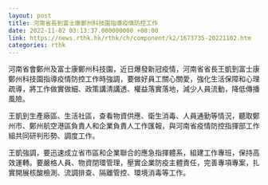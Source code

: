 ```yaml
---
layout: post
title: 河南省長到富士康鄭州科技園指導疫情防控工作
date: 2022-11-02 03:13:37.000000000 +08:00
link: https://news.rthk.hk/rthk/ch/component/k2/1673735-20221102.htm
categories: rthk
---
```


河南省會鄭州及富士康鄭州科技園，近日爆發新冠疫情，河南省省長王凱到富士康鄭州科技園指導疫情防控工作時強調，要做好員工關心關愛，強化生活保障和心理疏導，將工作做實做細、政策講清講透、權益落實落地，減少人員流動，降低傳播風險。

王凱到生產廠區、生活社區，查看物資供應、衛生消毒、人員通勤等情況，聽取鄭州市、鄭州航空港區負責人和企業負責人工作匯報，與河南省疫情防控指揮部工作組共同研判形勢、調度工作。

王凱強調，要迅速成立省市區和企業聯合的應急指揮體系，組建工作專班，保持高效運轉。要嚴格人員、物資閉環管理，壓實企業防疫主體責任，完善專項專案，扎實開展核酸檢測、流調排查、隔離管控、環境消毒等工作。
